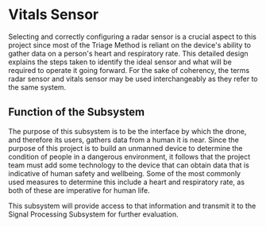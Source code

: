 # Vitals Sensor

Selecting and correctly configuring a radar sensor is a crucial aspect to this project since most of the Triage Method is reliant on the device's ability to gather data on a person's heart and respiratory rate. This detailed design explains the steps taken to identify the ideal sensor and what will be required to operate it going forward. For the sake of coherency, the terms radar sensor and vitals sensor may be used interchangeably as they refer to the same system.

## Function of the Subsystem

The purpose of this subsystem is to be the interface by which the drone, and therefore its users, gathers data from a human it is near. Since the purpose of this project is to build an unmanned device to determine the condition of people in a dangerous environment, it follows that the project team must add some technology to the device that can obtain data that is indicative of human safety and wellbeing. Some of the most commonly used measures to determine this include a heart and respiratory rate, as both of these are imperative for human life.  
  
This subsystem will provide access to that information and transmit it to the Signal Processing Subsystem for further evaluation.
